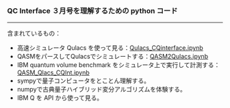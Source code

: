 ### QC Interface ３月号を理解するための python コード
----

含まれているもの：

 * 高速シミュレータ Qulacs を使って見る：[Qulacs_CQinterface.ipynb](https://github.com/keisukefujii/CQInterface2019/blob/master/Qulacs_CQinterface.ipynb)
 * QASMをパースしてQulacsでシミュレートする：[QASM2Qulacs.ipynb](https://github.com/keisukefujii/CQInterface2019/blob/master/QASM2Qulacs.ipynb)
 * IBM quantum volume benchmark をシミュレータ上で実行して計測する：[QASM_Qlacs_CQInt.ipynb](https://github.com/keisukefujii/CQInterface2019/blob/master/QASM_Qlacs_CQInt.ipynb)
 * sympyで量子コンピュータをとことん理解する。
 * numpyで古典量子ハイブリッド変分アルゴリズムを体験する。
 * IBM Q を API から使って見る。
